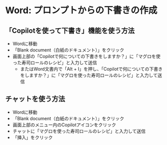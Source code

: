 # Word: プロンプトからの下書きの作成

## 「Copilotを使って下書き」機能を使う方法

- Wordに移動
- 「Blank document（白紙のドキュメント）」をクリック
- 画面上部の「Copilotで何についての下書きをしますか？」に「マグロを使った寿司ロールのレシピ」と入力して送信
  - またはWord文書内で「Alt + I」を押し、「Copilotで何についての下書きをしますか？」に「マグロを使った寿司ロールのレシピ」と入力して送信


## チャットを使う方法

- Wordに移動
- 「Blank document（白紙のドキュメント）」をクリック
- 画面上部のメニュー内のCopilotアイコンをクリック
- チャットに「マグロを使った寿司ロールのレシピ」と入力して送信
- 「挿入」をクリック

